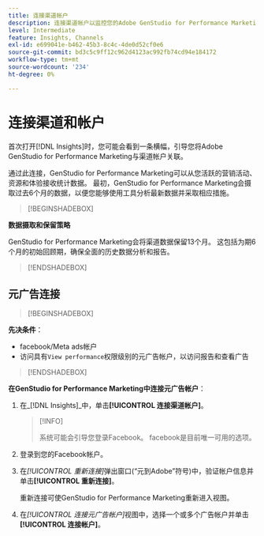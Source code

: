 ```yaml
---
title: 连接渠道帐户
description: 连接渠道帐户以监控您的Adobe GenStudio for Performance Marketing营销活动和资源效果。
level: Intermediate
feature: Insights, Channels
exl-id: e699041e-b462-45b3-8c4c-4de0d52cf0e6
source-git-commit: bd3c5c9ff12c962d4123ac992fb74cd94e184172
workflow-type: tm+mt
source-wordcount: '234'
ht-degree: 0%

---
```


# 连接渠道和帐户

首次打开[!DNL Insights]时，您可能会看到一条横幅，引导您将Adobe GenStudio for Performance Marketing与渠道帐户关联。

通过此连接，GenStudio for Performance Marketing可以从您活跃的营销活动、资源和体验接收统计数据。 最初，GenStudio for Performance Marketing会摄取过去6个月的数据，以便您能够使用工具分析最新数据并采取相应措施。

>[!BEGINSHADEBOX]

**数据摄取和保留策略**

GenStudio for Performance Marketing会将渠道数据保留13个月。 这包括为期6个月的初始回顾期，确保全面的历史数据分析和报告。

>[!ENDSHADEBOX]

## 元广告连接

>[!BEGINSHADEBOX]

**先决条件**：

- facebook/Meta ads帐户
- 访问具有`View performance`权限级别的元广告帐户，以访问报告和查看广告

>[!ENDSHADEBOX]

**在GenStudio for Performance Marketing中连接元广告帐户**：

1. 在&#x200B;_[!DNL Insights]_中，单击&#x200B;**[!UICONTROL 连接渠道帐户]**。

   >[!INFO]
   >
   >系统可能会引导您登录Facebook。 facebook是目前唯一可用的选项。

1. 登录到您的Facebook帐户。

1. 在&#x200B;_[!UICONTROL 重新连接]_&#x200B;弹出窗口(“元到Adobe”符号)中，验证帐户信息并单击&#x200B;**[!UICONTROL 重新连接]**。

   重新连接可使GenStudio for Performance Marketing重新进入视图。

1. 在&#x200B;_[!UICONTROL 连接元广告帐户]_&#x200B;视图中，选择一个或多个广告帐户并单击&#x200B;**[!UICONTROL 连接帐户]**。
<!--
>[!INFO]
>
>You may receive an error if you previously enrolled the channel account with GenStudio for Performance Marketing.

The new user experience shows a banner to connect an account. There is not option to connect yet after you have one connection.
-->

